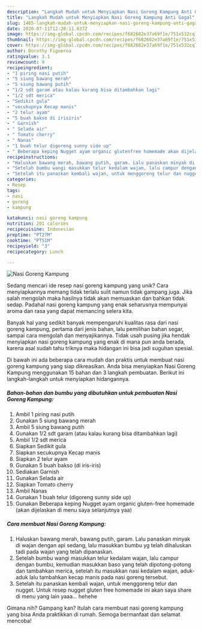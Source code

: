```yaml
---
description: "Langkah Mudah untuk Menyiapkan Nasi Goreng Kampung Anti Gagal"
title: "Langkah Mudah untuk Menyiapkan Nasi Goreng Kampung Anti Gagal"
slug: 1465-langkah-mudah-untuk-menyiapkan-nasi-goreng-kampung-anti-gagal
date: 2020-07-11T12:28:11.637Z
image: https://img-global.cpcdn.com/recipes/f682682e37a69f1e/751x532cq70/nasi-goreng-kampung-foto-resep-utama.jpg
thumbnail: https://img-global.cpcdn.com/recipes/f682682e37a69f1e/751x532cq70/nasi-goreng-kampung-foto-resep-utama.jpg
cover: https://img-global.cpcdn.com/recipes/f682682e37a69f1e/751x532cq70/nasi-goreng-kampung-foto-resep-utama.jpg
author: Dorothy Figueroa
ratingvalue: 3.1
reviewcount: 9
recipeingredient:
- "1 piring nasi putih"
- "5 siung bawang merah"
- "5 siung bawang putih"
- "1/2 sdt garam atau kalau kurang bisa ditambahkan lagi"
- "1/2 sdt merica"
- "Sedikit gula"
- "secukupnya Kecap manis"
- "2 telur ayam"
- "5 buah bakso di irisiris"
- " Garnish"
- " Selada air"
- " Tomato cherry"
- " Nanas"
- "1 buah telur digoreng sunny side up"
- " Beberapa keping Nugget ayam organic glutenfree homemade akan dijelaskan di menu saya selanjutnya yaa"
recipeinstructions:
- "Haluskan bawang merah, bawang putih, garam. Lalu panaskan minyak di wajan dengan api sedang, lalu masukkan bumbu yg telah dihaluskan tadi pada wajan yang telah dipanaskan."
- "Setelah bumbu wangi masukkan telur kedalam wajan, lalu campur dengan bumbu, kemudian masukkan baso yang telah dipotong-potong dan tambahkan merica, setelah itu masukkan nasi kedalam wajan, aduk-aduk lalu tambahkan kecap manis pada nasi goreng tersebut."
- "Setelah itu panaskan kembali wajan, untuk menggoreng telur dan nugget. Untuk resep nugget gluten free homemade ini akan saya share di menu yang lain yaaa... hehehe"
categories:
- Resep
tags:
- nasi
- goreng
- kampung

katakunci: nasi goreng kampung 
nutrition: 201 calories
recipecuisine: Indonesian
preptime: "PT27M"
cooktime: "PT51M"
recipeyield: "3"
recipecategory: Lunch

---
```



![Nasi Goreng Kampung](https://img-global.cpcdn.com/recipes/f682682e37a69f1e/751x532cq70/nasi-goreng-kampung-foto-resep-utama.jpg)

Sedang mencari ide resep nasi goreng kampung yang unik? Cara menyiapkannya memang tidak terlalu sulit namun tidak gampang juga. Jika salah mengolah maka hasilnya tidak akan memuaskan dan bahkan tidak sedap. Padahal nasi goreng kampung yang enak seharusnya mempunyai aroma dan rasa yang dapat memancing selera kita.

Banyak hal yang sedikit banyak mempengaruhi kualitas rasa dari nasi goreng kampung, pertama dari jenis bahan, lalu pemilihan bahan segar, sampai cara mengolah dan menyajikannya. Tidak usah pusing jika hendak menyiapkan nasi goreng kampung yang enak di mana pun anda berada, karena asal sudah tahu triknya maka hidangan ini bisa jadi suguhan spesial.




Di bawah ini ada beberapa cara mudah dan praktis untuk membuat nasi goreng kampung yang siap dikreasikan. Anda bisa menyiapkan Nasi Goreng Kampung menggunakan 15 bahan dan 3 langkah pembuatan. Berikut ini langkah-langkah untuk menyiapkan hidangannya.

<!--inarticleads1-->

##### Bahan-bahan dan bumbu yang dibutuhkan untuk pembuatan Nasi Goreng Kampung:

1. Ambil 1 piring nasi putih
1. Gunakan 5 siung bawang merah
1. Ambil 5 siung bawang putih
1. Gunakan 1/2 sdt garam (atau kalau kurang bisa ditambahkan lagi)
1. Ambil 1/2 sdt merica
1. Siapkan Sedikit gula
1. Siapkan secukupnya Kecap manis
1. Siapkan 2 telur ayam
1. Gunakan 5 buah bakso (di iris-iris)
1. Sediakan  Garnish
1. Gunakan  Selada air
1. Siapkan  Tomato cherry
1. Ambil  Nanas
1. Gunakan 1 buah telur (digoreng sunny side up)
1. Gunakan  Beberapa keping Nugget ayam organic gluten-free homemade (akan dijelaskan di menu saya selanjutnya yaa)




<!--inarticleads2-->

##### Cara membuat Nasi Goreng Kampung:

1. Haluskan bawang merah, bawang putih, garam. Lalu panaskan minyak di wajan dengan api sedang, lalu masukkan bumbu yg telah dihaluskan tadi pada wajan yang telah dipanaskan.
1. Setelah bumbu wangi masukkan telur kedalam wajan, lalu campur dengan bumbu, kemudian masukkan baso yang telah dipotong-potong dan tambahkan merica, setelah itu masukkan nasi kedalam wajan, aduk-aduk lalu tambahkan kecap manis pada nasi goreng tersebut.
1. Setelah itu panaskan kembali wajan, untuk menggoreng telur dan nugget. Untuk resep nugget gluten free homemade ini akan saya share di menu yang lain yaaa... hehehe




Gimana nih? Gampang kan? Itulah cara membuat nasi goreng kampung yang bisa Anda praktikkan di rumah. Semoga bermanfaat dan selamat mencoba!
